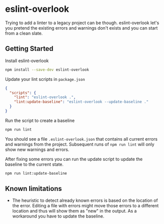 # eslint-overlook

Trying to add a linter to a legacy project can be though. eslint-overlook let's you pretend the existing errors and warnings don't exists and you can start from a clean slate.

## Getting Started

Install eslint-overlook

```sh
npm install --save-dev eslint-overlook
```

Update your lint scripts in `package.json`

```json
{
  "scripts": {
    "lint": "eslint-overlook .",
    "lint:update-baseline": "eslint-overlook --update-baseline ."
  }   
}
```

Run the script to create a baseline

```sh
npm run lint
```

You should see a file `.eslint-overlook.json` that contains all current errors
and warnings from the project. Subsequent runs of `npm run lint` will only show new warnings and errors.

After fixing some errors you can run the update script to update the baseline to the current state.

```sh
npm run lint:update-baseline
```

## Known limitations

* The heuristic to detect already known errors is based on the location of the error. Editing a file with errors might move those errors to a different location and thus will show them as "new" in the output. As a workaround you have to update the baseline.